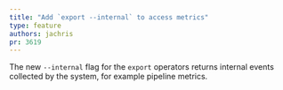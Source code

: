 ```yaml
---
title: "Add `export --internal` to access metrics"
type: feature
authors: jachris
pr: 3619
---
```


The new `--internal` flag for the `export` operators returns internal events
collected by the system, for example pipeline metrics.

